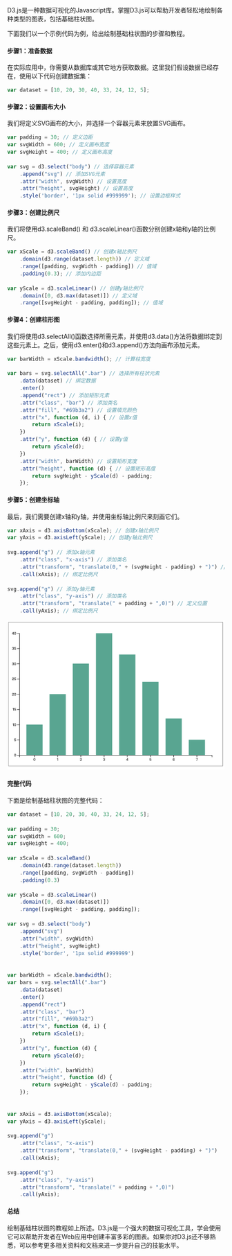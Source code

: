 D3.js是一种数据可视化的Javascript库。掌握D3.js可以帮助开发者轻松地绘制各种类型的图表，包括基础柱状图。

下面我们以一个示例代码为例，给出绘制基础柱状图的步骤和教程。

#### 步骤1：准备数据

在实际应用中，你需要从数据库或其它地方获取数据。这里我们假设数据已经存在，使用以下代码创建数据集：

```javascript
var dataset = [10, 20, 30, 40, 33, 24, 12, 5];
```

#### 步骤2：设置画布大小

我们将定义SVG画布的大小，并选择一个容器元素来放置SVG画布。

```javascript
var padding = 30; // 定义边距
var svgWidth = 600; // 定义画布宽度
var svgHeight = 400; // 定义画布高度

var svg = d3.select("body") // 选择容器元素
    .append("svg") // 添加SVG元素
    .attr("width", svgWidth) // 设置宽度
    .attr("height", svgHeight) // 设置高度
    .style('border', '1px solid #999999'); // 设置边框样式
```

#### 步骤3：创建比例尺

我们将使用d3.scaleBand() 和 d3.scaleLinear()函数分别创建x轴和y轴的比例尺。

```javascript
var xScale = d3.scaleBand() // 创建x轴比例尺
    .domain(d3.range(dataset.length)) // 定义域
    .range([padding, svgWidth - padding]) // 值域
    .padding(0.3); // 添加内边距

var yScale = d3.scaleLinear() // 创建y轴比例尺
    .domain([0, d3.max(dataset)]) // 定义域
    .range([svgHeight - padding, padding]); // 值域
```

#### 步骤4：创建柱形图

我们将使用d3.selectAll()函数选择所需元素，并使用d3.data()方法将数据绑定到这些元素上。之后，使用d3.enter()和d3.append()方法向画布添加元素。

```javascript
var barWidth = xScale.bandwidth(); // 计算柱宽度

var bars = svg.selectAll(".bar") // 选择所有柱状元素
    .data(dataset) // 绑定数据
    .enter() 
    .append("rect") // 添加矩形元素
    .attr("class", "bar") // 添加类名
    .attr("fill", "#69b3a2") // 设置填充颜色
    .attr("x", function (d, i) { // 设置x值
        return xScale(i);
    })
    .attr("y", function (d) { // 设置y值
        return yScale(d);
    })
    .attr("width", barWidth) // 设置矩形宽度
    .attr("height", function (d) { // 设置矩形高度
        return svgHeight - yScale(d) - padding;
    });
```

#### 步骤5：创建坐标轴

最后，我们需要创建x轴和y轴，并使用坐标轴比例尺来刻画它们。

```javascript
var xAxis = d3.axisBottom(xScale); // 创建x轴比例尺
var yAxis = d3.axisLeft(yScale); // 创建y轴比例尺

svg.append("g") // 添加x轴元素
    .attr("class", "x-axis") // 添加类名
    .attr("transform", "translate(0," + (svgHeight - padding) + ")") // 定义位置
    .call(xAxis); // 绑定比例尺

svg.append("g") // 添加y轴元素
    .attr("class", "y-axis") // 添加类名
    .attr("transform", "translate(" + padding + ",0)") // 定义位置
    .call(yAxis); // 绑定比例尺
```
![运行结果](./bar.png)
#### 完整代码

下面是绘制基础柱状图的完整代码：

```javascript
var dataset = [10, 20, 30, 40, 33, 24, 12, 5];

var padding = 30;
var svgWidth = 600;
var svgHeight = 400;

var xScale = d3.scaleBand()
    .domain(d3.range(dataset.length))
    .range([padding, svgWidth - padding])
    .padding(0.3)

var yScale = d3.scaleLinear()
    .domain([0, d3.max(dataset)])
    .range([svgHeight - padding, padding]);

var svg = d3.select("body")
    .append("svg")
    .attr("width", svgWidth)
    .attr("height", svgHeight)
    .style('border', '1px solid #999999')


var barWidth = xScale.bandwidth();
var bars = svg.selectAll(".bar")
    .data(dataset)
    .enter()
    .append("rect")
    .attr("class", "bar")
    .attr("fill", "#69b3a2")
    .attr("x", function (d, i) {
        return xScale(i);
    })
    .attr("y", function (d) {
        return yScale(d);
    })
    .attr("width", barWidth)
    .attr("height", function (d) {
        return svgHeight - yScale(d) - padding;
    });


var xAxis = d3.axisBottom(xScale);
var yAxis = d3.axisLeft(yScale);

svg.append("g")
    .attr("class", "x-axis")
    .attr("transform", "translate(0," + (svgHeight - padding) + ")")
    .call(xAxis);

svg.append("g")
    .attr("class", "y-axis")
    .attr("transform", "translate(" + padding + ",0)")
    .call(yAxis);
```

#### 总结

绘制基础柱状图的教程如上所述。D3.js是一个强大的数据可视化工具，学会使用它可以帮助开发者在Web应用中创建丰富多彩的图表。如果你对D3.js还不够熟悉，可以参考更多相关资料和文档来进一步提升自己的技能水平。